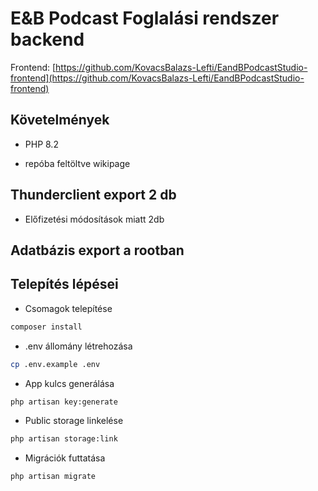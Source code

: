 # E&B Podcast Foglalási rendszer backend

Frontend: [https://github.com/KovacsBalazs-Lefti/EandBPodcastStudio-frontend](https://github.com/KovacsBalazs-Lefti/EandBPodcastStudio-frontend)

## Követelmények

- PHP 8.2

- repóba feltöltve wikipage

## Thunderclient export 2 db

- Előfizetési módosítások miatt 2db

## Adatbázis export a rootban

## Telepítés lépései

- Csomagok telepítése

```sh
composer install
```

- .env állomány létrehozása

```sh
cp .env.example .env
```

- App kulcs generálása

```sh
php artisan key:generate
```

- Public storage linkelése

```sh
php artisan storage:link
```

- Migrációk futtatása

```sh
php artisan migrate 
```
